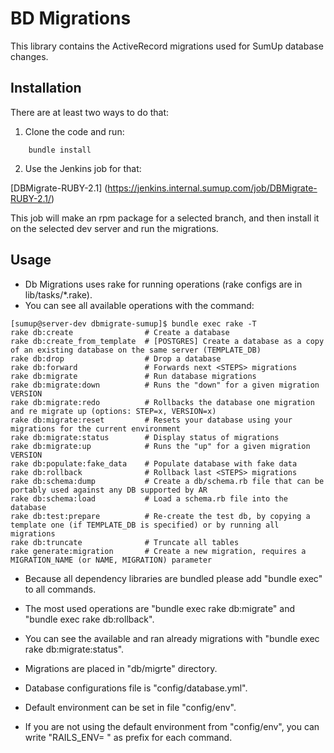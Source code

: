 # BD Migrations

This library contains the ActiveRecord migrations used for SumUp database changes.

## Installation

There are at least two ways to do that:

1. Clone the code and run:

```
    bundle install
```

2. Use the Jenkins job for that:

[DBMigrate-RUBY-2.1] (https://jenkins.internal.sumup.com/job/DBMigrate-RUBY-2.1/)
    
This job will make an rpm package for a selected branch,
and then install it on the selected dev server and run the migrations.

## Usage

- Db Migrations uses rake for running operations (rake configs are in lib/tasks/*.rake).
- You can see all available operations with the command:

```
[sumup@server-dev dbmigrate-sumup]$ bundle exec rake -T
rake db:create                # Create a database
rake db:create_from_template  # [POSTGRES] Create a database as a copy of an existing database on the same server (TEMPLATE_DB)
rake db:drop                  # Drop a database
rake db:forward               # Forwards next <STEPS> migrations
rake db:migrate               # Run database migrations
rake db:migrate:down          # Runs the "down" for a given migration VERSION
rake db:migrate:redo          # Rollbacks the database one migration and re migrate up (options: STEP=x, VERSION=x)
rake db:migrate:reset         # Resets your database using your migrations for the current environment
rake db:migrate:status        # Display status of migrations
rake db:migrate:up            # Runs the "up" for a given migration VERSION
rake db:populate:fake_data    # Populate database with fake data
rake db:rollback              # Rollback last <STEPS> migrations
rake db:schema:dump           # Create a db/schema.rb file that can be portably used against any DB supported by AR
rake db:schema:load           # Load a schema.rb file into the database
rake db:test:prepare          # Re-create the test db, by copying a template one (if TEMPLATE_DB is specified) or by running all migrations
rake db:truncate              # Truncate all tables
rake generate:migration       # Create a new migration, requires a MIGRATION_NAME (or NAME, MIGRATION) parameter
```

- Because all dependency libraries are bundled please add "bundle exec" to all commands.
- The most used operations are "bundle exec rake db:migrate" and "bundle exec rake db:rollback".
- You can see the available and ran already migrations with "bundle exec rake db:migrate:status".

- Migrations are placed in "db/migrte" directory.
- Database configurations file is "config/database.yml".
- Default environment can be set in file "config/env".
- If you are not using the default environment from "config/env",
  you can write "RAILS_ENV=<environment> " as prefix for each command.
